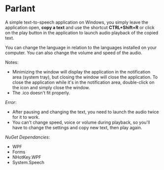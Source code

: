 # Parlant

A simple text-to-speech application on Windows, you simply leave the application open, **copy a text** and use the shortcut **CTRL+Shift+R** or click on the play button in the application to launch audio playback of the copied text.

You can change the language in relation to the languages installed on your computer. You can also change the volume and speed of the audio.

Notes: 
- Minimizing the window will display the application in the notification area (system tray), but closing the window will close the application. To close the application while it's in the notification area, double-click on the icon and simply close the window.
- The .ico doesn't fit properly.

*Error*:
- After pausing and changing the text, you need to launch the audio twice for it to work.
- You can't change speed, voice or volume during playback, so you'll have to change the settings and copy new text, then play again.

*NuGet Dependancies*: 
- WPF
- Forms
- NHotKey.WPF
- System.Speech
